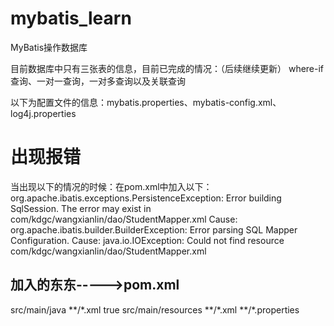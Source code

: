 # mybatis_learn
MyBatis操作数据库

目前数据库中只有三张表的信息，目前已完成的情况：（后续继续更新）
where-if查询、一对一查询，一对多查询以及关联查询

以下为配置文件的信息：mybatis.properties、mybatis-config.xml、log4j.properties

# 出现报错
当出现以下的情况的时候：在pom.xml中加入以下：
org.apache.ibatis.exceptions.PersistenceException: 
Error building SqlSession.
The error may exist in com/kdgc/wangxianlin/dao/StudentMapper.xml
Cause: org.apache.ibatis.builder.BuilderException: Error parsing SQL Mapper Configuration. Cause: java.io.IOException: Could not find resource com/kdgc/wangxianlin/dao/StudentMapper.xml

## 加入的东东----->pom.xml
<!--扫描xml文件的位置-->
<build>
    <resources>
        <resource>
            <directory>src/main/java</directory>
            <includes>
                <include>**/*.xml</include>
            </includes>
            <filtering>true</filtering>
        </resource>
        <resource>
            <directory>src/main/resources</directory>
            <includes>
                <include>**/*.xml</include>
                <include>**/*.properties</include>
            </includes>
        </resource>
    </resources>
</build>

